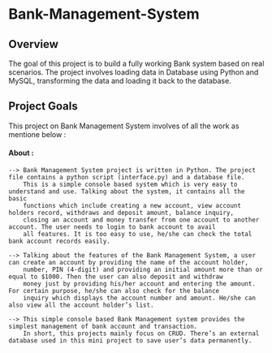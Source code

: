# Bank-Management-System

## Overview

The goal of this project is to build a fully working Bank system based on real scenarios. The project involves loading data in Database using Python and MySQL, transforming the data and loading it back to the database.


## Project Goals

This project on Bank Management System involves of all the work as mentione below :

#### About :

    --> Bank Management System project is written in Python. The project file contains a python script (interface.py) and a database file. 
        This is a simple console based system which is very easy to understand and use. Talking about the system, it contains all the basic 
        functions which include creating a new account, view account holders record, withdraws and deposit amount, balance inquiry, 
        closing an account and money transfer from one account to another account. The user needs to login to bank account to avail 
        all features. It is too easy to use, he/she can check the total bank account records easily.

    --> Talking about the features of the Bank Management System, a user can create an account by providing the name of the account holder, 
        number, PIN (4-digit) and providing an initial amount more than or equal to $1000. Then the user can also deposit and withdraw 
        money just by providing his/her account and entering the amount. For certain purpose, he/she can also check for the balance 
        inquiry which displays the account number and amount. He/she can also view all the account holder’s list.

    --> This simple console based Bank Management system provides the simplest management of bank account and transaction. 
        In short, this projects mainly focus on CRUD. There’s an external database used in this mini project to save user’s data permanently.

